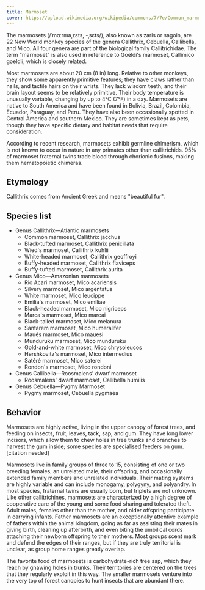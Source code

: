 ```yaml
---
title: Marmoset
cover: https://upload.wikimedia.org/wikipedia/commons/7/7e/Common_marmoset_(Callithrix_jacchus).jpg
---
```


The marmosets (/ˈmɑːrməˌzɛts, -ˌsɛts/), also known as zaris or sagoin, are 22 New World monkey species of the genera Callithrix, Cebuella, Callibella, and Mico. All four genera are part of the biological family Callitrichidae. The term "marmoset" is also used in reference to Goeldi's marmoset, Callimico goeldii, which is closely related.

Most marmosets are about 20 cm (8 in) long. Relative to other monkeys, they show some apparently primitive features; they have claws rather than nails, and tactile hairs on their wrists. They lack wisdom teeth, and their brain layout seems to be relatively primitive. Their body temperature is unusually variable, changing by up to 4°C (7°F) in a day. Marmosets are native to South America and have been found in Bolivia, Brazil, Colombia, Ecuador, Paraguay, and Peru. They have also been occasionally spotted in Central America and southern Mexico. They are sometimes kept as pets, though they have specific dietary and habitat needs that require consideration.

According to recent research, marmosets exhibit germline chimerism, which is not known to occur in nature in any primates other than callitrichids. 95% of marmoset fraternal twins trade blood through chorionic fusions, making them hematopoietic chimeras.

## Etymology

Callithrix comes from Ancient Greek and means "beautiful fur".

## Species list

- Genus Callithrix—Atlantic marmosets
  - Common marmoset, Callithrix jacchus
  - Black-tufted marmoset, Callithrix penicillata
  - Wied's marmoset, Callithrix kuhlii
  - White-headed marmoset, Callithrix geoffroyi
  - Buffy-headed marmoset, Callithrix flaviceps
  - Buffy-tufted marmoset, Callithrix aurita
- Genus Mico—Amazonian marmosets
  - Rio Acari marmoset, Mico acariensis
  - Silvery marmoset, Mico argentatus
  - White marmoset, Mico leucippe
  - Emilia's marmoset, Mico emiliae
  - Black-headed marmoset, Mico nigriceps
  - Marca's marmoset, Mico marcai
  - Black-tailed marmoset, Mico melanura
  - Santarem marmoset, Mico humeralifer
  - Maués marmoset, Mico mauesi
  - Munduruku marmoset, Mico munduruku
  - Gold-and-white marmoset, Mico chrysoleucos
  - Hershkovitz's marmoset, Mico intermedius
  - Satéré marmoset, Mico saterei
  - Rondon's marmoset, Mico rondoni
- Genus Callibella—Roosmalens' dwarf marmoset
  - Roosmalens' dwarf marmoset, Callibella humilis
- Genus Cebuella—Pygmy Marmoset
  - Pygmy marmoset, Cebuella pygmaea

## Behavior

Marmosets are highly active, living in the upper canopy of forest trees, and feeding on insects, fruit, leaves, tack, sap, and gum. They have long lower incisors, which allow them to chew holes in tree trunks and branches to harvest the gum inside; some species are specialised feeders on gum.[citation needed]

Marmosets live in family groups of three to 15, consisting of one or two breeding females, an unrelated male, their offspring, and occasionally extended family members and unrelated individuals. Their mating systems are highly variable and can include monogamy, polygyny, and polyandry. In most species, fraternal twins are usually born, but triplets are not unknown. Like other callitrichines, marmosets are characterized by a high degree of cooperative care of the young and some food sharing and tolerated theft. Adult males, females other than the mother, and older offspring participate in carrying infants. Father marmosets are an exceptionally attentive example of fathers within the animal kingdom, going as far as assisting their mates in giving birth, cleaning up afterbirth, and even biting the umbilical cords attaching their newborn offspring to their mothers. Most groups scent mark and defend the edges of their ranges, but if they are truly territorial is unclear, as group home ranges greatly overlap.

The favorite food of marmosets is carbohydrate-rich tree sap, which they reach by gnawing holes in trunks. Their territories are centered on the trees that they regularly exploit in this way. The smaller marmosets venture into the very top of forest canopies to hunt insects that are abundant there.
